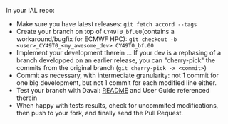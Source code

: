 In your IAL repo:
 
* Make sure you have latest releases:
  `git fetch accord --tags`
* Create your branch on top of `CY49T0_bf.00`(contains a workaround/bugfix for ECMWF HPC):
  `git checkout -b <user>_CY49T0_<my_awesome_dev> CY49T0_bf.00`
* Implement your development therein ...
  If your dev is a rephasing of a branch developped on an earlier release, you can "cherry-pick" the commits from the original branch (`git cherry-pick -x <commit>`)
* Commit as necessary, with intermediate granularity: not 1 commit for one big development, but not 1 commit for each modified line either.
* Test your branch with Davai: [README](https://github.com/ACCORD-NWP/DAVAI-env) and User Guide referenced therein
* When happy with tests results, check for uncommited modifications, then push to your fork, and finally send the Pull Request.

